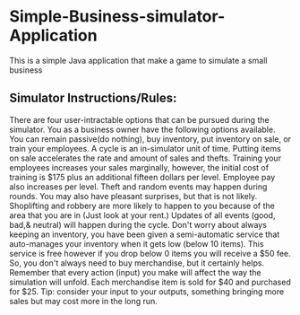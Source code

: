 # Simple-Business-simulator-Application
This is a simple Java application that make a game to simulate a small business



## Simulator Instructions/Rules:


There are four user-intractable options that can be pursued
during the simulator. You as a business owner have the following options
available. You can remain passive(do nothing), buy inventory, put
inventory on sale, or train your employees. A cycle is an in-simulator unit
of time.
Putting items on sale accelerates the rate and amount of sales
and thefts. Training your employees increases your sales
marginally, however, the initial cost of training is $175 plus an
additional fifteen dollars per level. Employee pay also increases per
level.
Theft and random events may happen during rounds. You may also have
pleasant surprises, but that is not likely. Shoplifting and robbery are more
likely to happen to you because of the area that you are in (Just look at
your rent.)
Updates of all events (good, bad,& neutral) will happen during the cycle.
Don't worry about always keeping an inventory, you have been given a
semi-automatic service that auto-manages your inventory when it gets
low
(below 10 items). This service is free however if you drop below
0 items you will receive a $50 fee. So, you don't always need to buy
merchandise, but it certainly helps. Remember that every action (input)
you make will affect the way the simulation will unfold.
Each merchandise item is sold for $40 and purchased for $25.
Tip: consider your input to your outputs, something bringing more sales
but may cost more in the long run.

